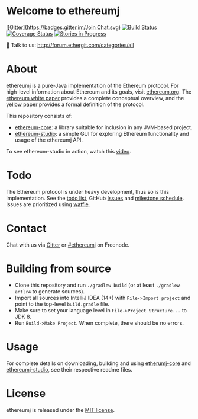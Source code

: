 # Welcome to ethereumj
[![Gitter](https://badges.gitter.im/Join Chat.svg)](https://gitter.im/ethereum/ethereumj?utm_source=badge&utm_medium=badge&utm_campaign=pr-badge&utm_content=badge)
[![Build Status](https://travis-ci.org/ethereum/ethereumj.svg?branch=master)](https://travis-ci.org/ethereum/ethereumj)
[![Coverage Status](https://coveralls.io/repos/ethereum/ethereumj/badge.png?branch=master)](https://coveralls.io/r/ethereum/ethereumj?branch=master)
[![Stories in Progress](https://badge.waffle.io/ethereum/ethereumj.png?title=In%20Progress&label=in_progress)](https://waffle.io/ethereum/ethereumj)

:small_blue_diamond: Talk to us:  http://forum.ethergit.com/categories/all


# About
ethereumj is a pure-Java implementation of the Ethereum protocol. For high-level information about Ethereum and its goals, visit [ethereum.org](https://ethereum.org). The [ethereum white paper](https://github.com/ethereum/wiki/wiki/%5BEnglish%5D-White-Paper) provides a complete conceptual overview, and the [yellow paper](http://gavwood.com/Paper.pdf) provides a formal definition of the protocol.

This repository consists of:
 * [ethereum-core](ethereumj-core): a library suitable for inclusion in any JVM-based project.
 * [ethereum-studio](ethereumj-studio): a simple GUI for exploring Ethereum functionality and usage of the ethereumj API.

To see ethereum-studio in action, watch this [video](https://youtu.be/D5ok7jh7AOg).

# Todo
The Ethereum protocol is under heavy development, thus so is this implementation. See the [todo list](TODO.md), GitHub [Issues](https://github.com/ethereum/ethereumj/issues) and [milestone schedule](https://github.com/ethereum/ethereumj/milestones). Issues are prioritized using [waffle](http://waffle.io/ethereum/ethereumj).

# Contact
Chat with us via [Gitter](https://gitter.im/ethereum/ethereumj) or [#ethereumj](https://webchat.freenode.net/?channels=ethereumj) on Freenode.

# Building from source

 - Clone this repository and run `./gradlew build` (or at least `./gradlew antlr4` to generate sources).
 - Import all sources into IntelliJ IDEA (14+) with `File->Import project` and point to the top-level `build.gradle` file.
 - Make sure to set your language level in `File->Project Structure...` to JDK 8.
 - Run `Build->Make Project`. When complete, there should be no errors.

# Usage
For complete details on downloading, building and using [etherumj-core](ethereumj-core) and [ethereumj-studio](ethereumj-studio), see their respective readme files.

# License
ethereumj is released under the [MIT license](LICENSE).
